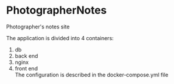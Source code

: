 # PhotographerNotes
Photographer's notes site

The application is divided into 4 containers:  
1) db  
2) back end  
3) nginx  
4) front end  
The configuration is described in the docker-compose.yml file  


